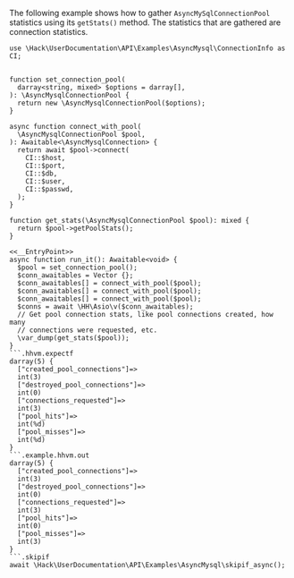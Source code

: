 The following example shows how to gather `AsyncMySqlConnectionPool` statistics using its `getStats()` method. The statistics that are gathered are connection statistics.

```basic-usage.hack
use \Hack\UserDocumentation\API\Examples\AsyncMysql\ConnectionInfo as CI;


function set_connection_pool(
  darray<string, mixed> $options = darray[],
): \AsyncMysqlConnectionPool {
  return new \AsyncMysqlConnectionPool($options);
}

async function connect_with_pool(
  \AsyncMysqlConnectionPool $pool,
): Awaitable<\AsyncMysqlConnection> {
  return await $pool->connect(
    CI::$host,
    CI::$port,
    CI::$db,
    CI::$user,
    CI::$passwd,
  );
}

function get_stats(\AsyncMysqlConnectionPool $pool): mixed {
  return $pool->getPoolStats();
}

<<__EntryPoint>>
async function run_it(): Awaitable<void> {
  $pool = set_connection_pool();
  $conn_awaitables = Vector {};
  $conn_awaitables[] = connect_with_pool($pool);
  $conn_awaitables[] = connect_with_pool($pool);
  $conn_awaitables[] = connect_with_pool($pool);
  $conns = await \HH\Asio\v($conn_awaitables);
  // Get pool connection stats, like pool connections created, how many
  // connections were requested, etc.
  \var_dump(get_stats($pool));
}
```.hhvm.expectf
darray(5) {
  ["created_pool_connections"]=>
  int(3)
  ["destroyed_pool_connections"]=>
  int(0)
  ["connections_requested"]=>
  int(3)
  ["pool_hits"]=>
  int(%d)
  ["pool_misses"]=>
  int(%d)
}
```.example.hhvm.out
darray(5) {
  ["created_pool_connections"]=>
  int(3)
  ["destroyed_pool_connections"]=>
  int(0)
  ["connections_requested"]=>
  int(3)
  ["pool_hits"]=>
  int(0)
  ["pool_misses"]=>
  int(3)
}
```.skipif
await \Hack\UserDocumentation\API\Examples\AsyncMysql\skipif_async();
```
